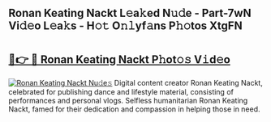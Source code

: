 ## Ronan Keating Nackt L𝚎a𝚔ed N𝚞𝚍e - Part-7wN Vi𝚍𝚎o L𝚎a𝚔s - H𝚘𝚝 O𝚗𝚕yf𝚊ns P𝚑𝚘tos XtgFN

# <h2><a href="http://kf169c.oniu.top/?m=Ronan+Keating+Nackt">🔗👉 🔴 Ronan Keating Nackt P𝚑ot𝚘𝚜 V𝚒d𝚎o</a></h2>

[![Ronan Keating Nackt Nu𝚍e𝚜](https://i.imgur.com/0qMVB7G.gif)](http://kf169c.oniu.top/?m=Ronan+Keating+Nackt)
Digital content creator Ronan Keating Nackt, celebrated for publishing dance and lifestyle material, consisting of performances and personal vlogs. Selfless humanitarian Ronan Keating Nackt, famed for their dedication and compassion in helping those in need.  
